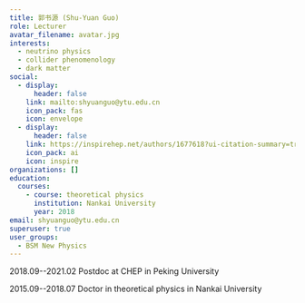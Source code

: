 ```yaml
---
title: 郭书源 (Shu-Yuan Guo)
role: Lecturer
avatar_filename: avatar.jpg
interests:
  - neutrino physics
  - collider phenomenology
  - dark matter
social:
  - display:
      header: false
    link: mailto:shyuanguo@ytu.edu.cn
    icon_pack: fas
    icon: envelope
  - display:
      header: false
    link: https://inspirehep.net/authors/1677618?ui-citation-summary=true
    icon_pack: ai
    icon: inspire
organizations: []
education:
  courses:
    - course: theoretical physics
      institution: Nankai University
      year: 2018
email: shyuanguo@ytu.edu.cn
superuser: true
user_groups:
  - BSM New Physics
---
```

2018.09--2021.02 Postdoc at CHEP in Peking University

2015.09--2018.07 Doctor in theoretical physics in Nankai University